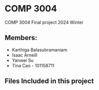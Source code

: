 # COMP 3004
COMP 3004 Final project 2024 Winter


## Members:
- Karthiga Balasubramaniam
- Isaac Arneill
- Yanwei Su
- Tina Cao - 101158711

## Files Included in this project
